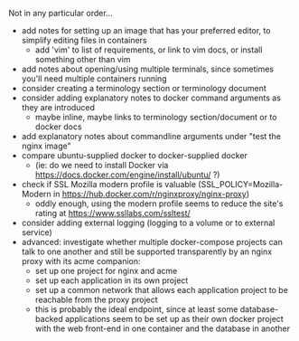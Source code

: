 Not in any particular order...
* add notes for setting up an image that has your preferred editor, to simplify editing files in containers
  * add 'vim' to list of requirements, or link to vim docs, or install something other than vim
* add notes about opening/using multiple terminals, since sometimes you'll need multiple containers running
* consider creating a terminology section or terminology document
* consider adding explanatory notes to docker command arguments as they are introduced
  * maybe inline, maybe links to terminology section/document or to docker docs
* add explanatory notes about commandline arguments under "test the nginx image"
* compare ubuntu-supplied docker to docker-supplied docker
  * (ie: do we need to install Docker via https://docs.docker.com/engine/install/ubuntu/ ?)
* check if SSL Mozilla modern profile is valuable (SSL_POLICY=Mozilla-Modern in https://hub.docker.com/r/nginxproxy/nginx-proxy)
  * oddly enough, using the modern profile seems to reduce the site's rating at https://www.ssllabs.com/ssltest/
* consider adding external logging (logging to a volume or to external service)
* advanced: investigate whether multiple docker-compose projects can talk to
  one another and still be supported transparently by an nginx proxy with its
  acme companion:
  * set up one project for nginx and acme
  * set up each application in its own project
  * set up a common network that allows each application project to be
    reachable from the proxy project
  * this is probably the ideal endpoint, since at least some database-backed
    applications seem to be set up as their own docker project with the web
    front-end in one container and the database in another
